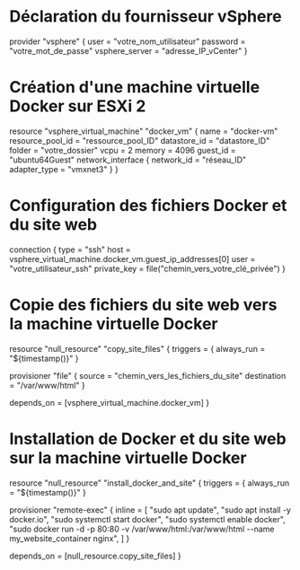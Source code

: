 # Déclaration du fournisseur vSphere
provider "vsphere" {
  user           = "votre_nom_utilisateur"
  password       = "votre_mot_de_passe"
  vsphere_server = "adresse_IP_vCenter"
}

# Création d'une machine virtuelle Docker sur ESXi 2
resource "vsphere_virtual_machine" "docker_vm" {
  name             = "docker-vm"
  resource_pool_id = "ressource_pool_ID"
  datastore_id     = "datastore_ID"
  folder           = "votre_dossier"
  vcpu             = 2
  memory           = 4096
  guest_id         = "ubuntu64Guest"
  network_interface {
    network_id   = "réseau_ID"
    adapter_type = "vmxnet3"
  }
}

# Configuration des fichiers Docker et du site web
connection {
  type        = "ssh"
  host        = vsphere_virtual_machine.docker_vm.guest_ip_addresses[0]
  user        = "votre_utilisateur_ssh"
  private_key = file("chemin_vers_votre_clé_privée")
}

# Copie des fichiers du site web vers la machine virtuelle Docker
resource "null_resource" "copy_site_files" {
  triggers = {
    always_run = "${timestamp()}"
  }

  provisioner "file" {
    source      = "chemin_vers_les_fichiers_du_site"
    destination = "/var/www/html"
  }

  depends_on = [vsphere_virtual_machine.docker_vm]
}

# Installation de Docker et du site web sur la machine virtuelle Docker
resource "null_resource" "install_docker_and_site" {
  triggers = {
    always_run = "${timestamp()}"
  }

  provisioner "remote-exec" {
    inline = [
      "sudo apt update",
      "sudo apt install -y docker.io",
      "sudo systemctl start docker",
      "sudo systemctl enable docker",
      "sudo docker run -d -p 80:80 -v /var/www/html:/var/www/html --name my_website_container nginx",
    ]
  }

  depends_on = [null_resource.copy_site_files]
}
